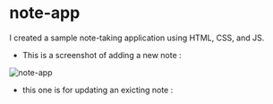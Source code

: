 # note-app
I created a sample note-taking application using HTML, CSS, and JS.

* This is a screenshot of adding a new note :

![note-app](https://github.com/AnnouriM/note-app/assets/112013669/c001f85f-3bf8-4b98-94b7-095aef407e3d)

* this one is for updating an exicting note :
